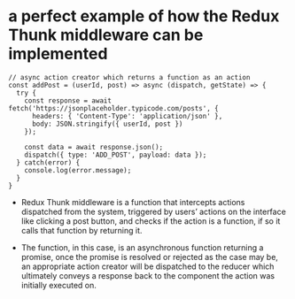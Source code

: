 # a perfect example of how the Redux Thunk middleware can be implemented

```
// async action creator which returns a function as an action
const addPost = (userId, post) => async (dispatch, getState) => {
  try {
    const response = await fetch('https://jsonplaceholder.typicode.com/posts', {
      headers: { 'Content-Type': 'application/json' },
      body: JSON.stringify({ userId, post })
    });
    
    const data = await response.json();
    dispatch({ type: 'ADD_POST', payload: data });
  } catch(error) {
    console.log(error.message);
  }
}
```
- Redux Thunk middleware is a function that intercepts actions dispatched from the system, triggered by users’ actions on the interface like clicking a post button, and checks if the action is a function, if so it calls that function by returning it.

- The function, in this case, is an asynchronous function returning a promise, once the promise is resolved or rejected as the case may be, an appropriate action creator will be dispatched to the reducer which ultimately conveys a response back to the component the action was initially executed on.



